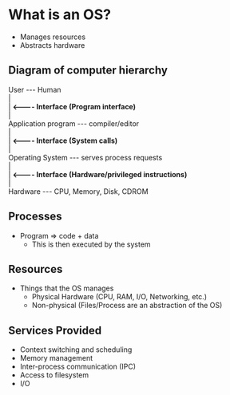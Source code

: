 # What is an OS?

- Manages resources
- Abstracts hardware

## Diagram of computer hierarchy

User --- Human\
|\
|   **<---- Interface (Program interface)**\
|\
Application program --- compiler/editor\
|\
|   **<---- Interface (System calls)**\
|\
Operating System --- serves process requests\
|\
|   **<---- Interface (Hardware/privileged instructions)**\
|\
Hardware --- CPU, Memory, Disk, CDROM

## Processes

- Program => code + data
  - This is then executed by the system

## Resources

- Things that the OS manages
  - Physical Hardware (CPU, RAM, I/O, Networking, etc.)
  - Non-physical (Files/Process are an abstraction of the OS)

## Services Provided

- Context switching and scheduling
- Memory management
- Inter-process communication (IPC)
- Access to filesystem
- I/O
